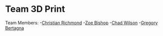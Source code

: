 # Team 3D Print

Team Members:
  -[Christian Richmond](https://github.com/crichmond2)
  -[Zoe Bishop](https://github.com/FragmentOSX)
  -[Chad Wilson](https://github.com/chadwilson20)
  -[Gregory Bertagna](https://github.com/gbertagna)

